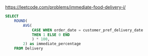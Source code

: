 https://leetcode.com/problems/immediate-food-delivery-i/

```sql
SELECT
    ROUND(
        AVG(
            CASE WHEN order_date = customer_pref_delivery_date  
            THEN 1 ELSE 0 END
            ) * 100, 
        2) as immediate_percentage
    FROM Delivery
```
